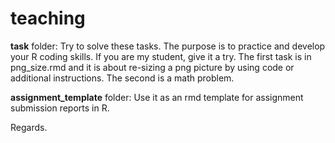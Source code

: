# teaching

**task** folder: Try to solve these tasks. The purpose is to practice and develop your R coding skills. If you are my student, give it a try. The first task is in png_size.rmd and it is about re-sizing a png picture by using code or additional instructions. The second is a math problem.

**assignment_template** folder: Use it as an rmd template for assignment submission reports in R. 

Regards.
